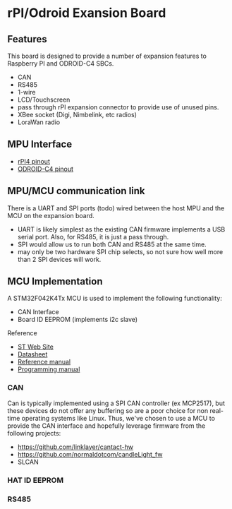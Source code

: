 # rPI/Odroid Exansion Board

## Features

This board is designed to provide a number of expansion features to Raspberry PI
and ODROID-C4 SBCs.

- CAN
- RS485
- 1-wire
- LCD/Touchscreen
- pass through rPI expansion connector to provide use of unused pins.
- XBee socket (Digi, Nimbelink, etc radios)
- LoraWan radio

## MPU Interface

- [rPI4 pinout](https://www.raspberrypi.org/documentation/hardware/raspberrypi/schematics/README.md)
- [ODROID-C4 pinout](https://wiki.odroid.com/odroid-c4/hardware/expansion_connectors)

## MPU/MCU communication link

There is a UART and SPI ports (todo) wired between the host MPU and the MCU on
the expansion board.

- UART is likely simplest as the existing CAN firmware implements a USB serial
  port. Also, for RS485, it is just a pass through.
- SPI would allow us to run both CAN and RS485 at the same time.
- may only be two hardware SPI chip selects, so not sure how well more than 2
  SPI devices will work.

## MCU Implementation

A STM32F042K4Tx MCU is used to implement the following functionality:

- CAN Interface
- Board ID EEPROM (implements i2c slave)

Reference

- [ST Web Site](https://www.st.com/en/microcontrollers-microprocessors/stm32f042k4.html)
- [Datasheet](https://www.st.com/resource/en/datasheet/stm32f042k4.pdf)
- [Reference manual](https://www.st.com/resource/en/reference_manual/dm00031936-stm32f0x1stm32f0x2stm32f0x8-advanced-armbased-32bit-mcus-stmicroelectronics.pdf)
- [Programming manual](https://www.st.com/resource/en/programming_manual/dm00051352-stm32f0xxx-cortexm0-programming-manual-stmicroelectronics.pdf)

### CAN

Can is typically implemented using a SPI CAN controller (ex MCP2517), but these
devices do not offer any buffering so are a poor choice for non real-time
operating systems like Linux. Thus, we've chosen to use a MCU to provide the CAN
interface and hopefully leverage firmware from the following projects:

- https://github.com/linklayer/cantact-hw
- https://github.com/normaldotcom/candleLight_fw
- SLCAN

### HAT ID EEPROM

### RS485
